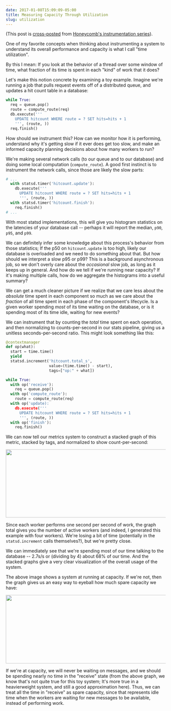 ```yaml
---
date: 2017-01-08T15:09:09-05:00
title: Measuring Capacity Through Utilization
slug: utilization
---
```


(This post is
[cross-posted](https://honeycomb.io/blog/2017/01/instrumentation-measuring-capacity-through-utilization/)
from
[Honeycomb's instrumentation series](https://honeycomb.io/blog/2017/01/instrumentation-a-series/)).

One of my favorite concepts when thinking about instrumenting a system
to understand its overall performance and capacity is what I call
"time utilization".

By this I mean: If you look at the behavior of a thread over some
window of time, what fraction of its time is spent in each "kind" of
work that it does?

Let's make this notion concrete by examining a toy example. Imagine
we're running a job that pulls request events off of a distributed
queue, and updates a hit count table in a database:

```python
while True:
  req = queue.pop()
  route = compute_route(req)
  db.execute('''
    UPDATE hitcount WHERE route = ? SET hits=hits + 1
    ''', (route, ))
  req.finish()
```

How should we instrument this? How can we monitor how it is
performing, understand why it's getting slow if it ever does get too
slow, and make an informed capacity planning decisions about how many
workers to run?

We're making several network calls (to our queue and to our database)
and doing some local computation (`compute_route`). A good first
instinct is to instrument the network calls, since those are likely
the slow parts:

```python
# ...
  with statsd.timer('hitcount.update'):
    db.execute('''
      UPDATE hitcount WHERE route = ? SET hits=hits + 1
      ''', (route, ))
  with statsd.timer('hitcount.finish'):
    req.finish()
# ...
```

With most statsd implementations, this will give you histogram
statistics on the latencies of your database call -- perhaps it will
report the median, `p90`, `p95`, and `p99`.

We can definitely infer some knowledge about this process's behavior
from those statistics; If the p50 on `hitcount.update` is too high,
likely our database is overloaded and we need to do something about
that. But how should we interpret a slow p95 or p99? This is a
background asynchronous job, so we don't overly care about the
*occasional* slow job, as long as it keeps up in general. And how do
we tell if we're running near capacity? If it's making multiple calls,
how do we aggregate the histograms into a useful summary?

We can get a much cleaner picture if we realize that we care less
about the *absolute* time spent in each component so much as we care
about the *fraction* of all time spent in each phase of the
component's lifecycle. Is a given worker spending *most* of its time
waiting on the database, or is it spending most of its time idle,
waiting for new events?

We can instrument that by counting the *total* time spent on each
operation, and then normalizing to counts-per-second in our stats
pipeline, giving us a unitless seconds-per-second ratio. This might
look something like this:


```python
@contextmanager
def op(what):
  start = time.time()
  yield
  statsd.increment('hitcount.total_s',
                   value=(time.time() - start),
                   tags=["op:" + what])

while True:
  with op('receive'):
    req = queue.pop()
  with op('compute_route'):
    route = compute_route(req)
  with op('update):
    db.execute('''
      UPDATE hitcount WHERE route = ? SET hits=hits + 1
      ''', (route, ))
  with op('finish'):
    req.finish()

```

We can now tell our metrics system to construct a stacked graph of
this metric, stacked by tags, and normalized to show count-per-second:

<img src='/images/posts/hitcount.png' width='585' height="214"></img>

Since each worker performs one second per second of work, the graph
total gives you the number of active workers (and indeed, I generated
this example with four workers). We're losing a bit of time
(potentially in the `statsd.increment` calls themselves?), but we're
pretty close.

We can immediately see that we're spending most of our time talking to
the database -- 2.7s/s or (dividing by 4) about 68% of our time. And
the stacked graphs give a very clear visualization of the overall
usage of the system.

The above image shows a system at running at capacity. If we're not,
then the graph gives us an easy way to eyeball how much spare capacity
we have:

<img src='/images/posts/hitcount-idle.png' width='585' height="215"></img>

If we're at capacity, we will never be waiting on messages, and we
should be spending nearly no time in the "receive" state (from the
above graph, we know that's not quite true for this toy system; It's
more true in a heavierweight system, and still a good approximation
here). Thus, we can treat all the time in "receive" as spare capacity,
since that represents idle time when the workers are waiting for new
messages to be available, instead of performing work.
